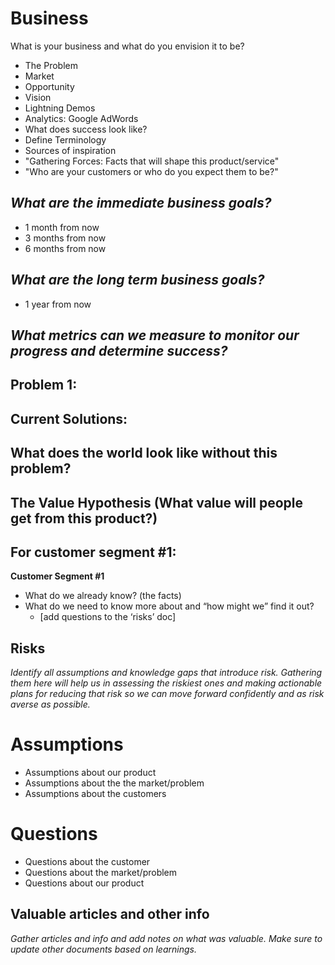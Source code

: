 # Business 

What is your business and what do you envision it to be?

* The Problem
* Market
* Opportunity
* Vision
* Lightning Demos
* Analytics: Google AdWords
* What does success look like?
* Define Terminology
* Sources of inspiration
* "Gathering Forces: Facts that will shape this product/service"
* "Who are your customers or who do you expect them to be?"


*What are the immediate business goals?*
--------------------------------------
* 1 month from now
* 3 months from now
* 6 months from now

*What are the long term business goals?*
------
* 1 year from now

*What metrics can we measure to monitor our progress and determine success?*
-------------

## Problem 1: 

Current Solutions:
------------------

What does the world look like without this problem?
----------------------

## The Value Hypothesis (What value will people get from this product?)

For customer segment #1:
-------------------

**Customer Segment #1**

* What do we already know? (the facts)
* What do we need to know more about and “how might we” find it out?
  * [add questions to the ‘risks’ doc]

## Risks

*Identify all assumptions and knowledge gaps that introduce risk. Gathering them here will help us in assessing the riskiest ones and making actionable plans for reducing that risk so we can move forward confidently and as risk averse as possible.*

# Assumptions

* Assumptions about our product
* Assumptions about the the market/problem
* Assumptions about the customers

# Questions

* Questions about the customer
* Questions about the market/problem
* Questions about our product

Valuable articles and other info
------------
*Gather articles and info and add notes on what was valuable. Make sure to update other documents based on learnings.*
